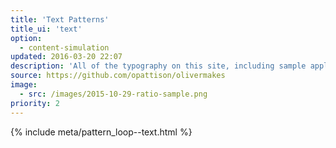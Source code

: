 ```yaml
---
title: 'Text Patterns'
title_ui: 'text'
option:
  - content-simulation
updated: 2016-03-20 22:07
description: 'All of the typography on this site, including sample applications of each of the basic typographic forms on the site.'
source: https://github.com/opattison/olivermakes
image:
  - src: /images/2015-10-29-ratio-sample.png
priority: 2
---
```


{% include meta/pattern_loop--text.html %}
